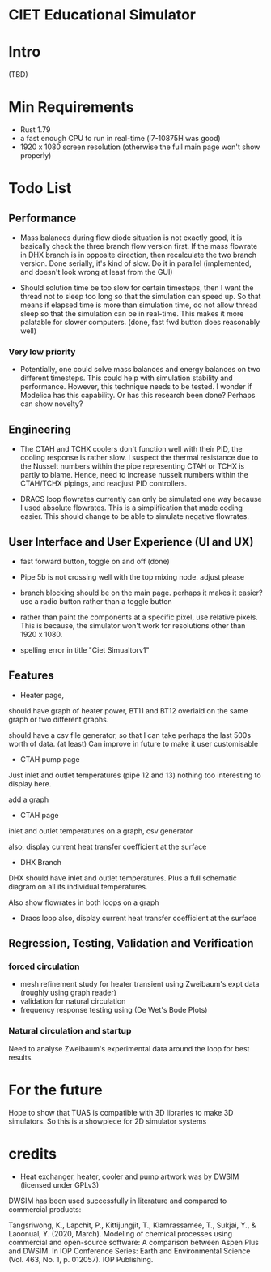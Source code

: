 # CIET Educational Simulator


# Intro 
(TBD) 

# Min Requirements 

- Rust 1.79
- a fast enough CPU to run in real-time (i7-10875H was good)
- 1920 x 1080 screen resolution (otherwise the full main page won't show properly)

# Todo List 

## Performance

- Mass balances during flow diode situation is not exactly good, 
it is basically check the three branch flow version first. If the 
mass flowrate in DHX branch is in opposite direction, then recalculate 
the two branch version. Done serially, it's kind of slow. Do it in 
parallel (implemented, and doesn't look wrong at least from the GUI)


- Should solution time be too slow for certain timesteps, then I want 
the thread not to sleep too long so that the simulation can speed up. 
So that means if elapsed time is more than simulation time, do not allow 
thread sleep so that the simulation can be in real-time. This makes it 
more palatable for slower computers. (done, fast fwd button does reasonably well)



### Very low priority

- Potentially, one could solve mass balances and energy balances on 
two different timesteps. This could help with simulation stability and 
performance. However, this technique needs to be tested. I wonder if Modelica 
has this capability. Or has this research been done? Perhaps can show novelty?


## Engineering 

- The CTAH and TCHX coolers don't function well with their PID, the 
cooling response is rather slow. I suspect the thermal resistance due 
to the Nusselt numbers within the pipe representing CTAH or TCHX is 
partly to blame. Hence, need to increase nusselt numbers within the CTAH/TCHX 
pipings, and readjust PID controllers.

- DRACS loop flowrates currently can only be simulated one way because 
I used absolute flowrates. This is a simplification that made coding easier.
This should change to be able to simulate negative flowrates. 


## User Interface and User Experience (UI and UX)

- fast forward button, toggle on and off (done)

- Pipe 5b is not crossing well with the top mixing node. adjust please

- branch blocking should be on the main page. perhaps it makes it easier?
use a radio button rather than a toggle button

- rather than paint the components at a specific pixel, use relative pixels.
This is because, the simulator won't work for resolutions other than 
1920 x 1080.

- spelling error in title "Ciet Simualtorv1"


## Features

- Heater page, 

should have graph of heater power, BT11 and BT12 overlaid on the same 
graph or two different graphs.

should have a csv file generator, so that I can take perhaps the last 
500s worth of data. (at least) Can improve in future to make it user 
customisable

- CTAH pump page 

Just inlet and outlet temperatures (pipe 12 and 13) nothing too interesting 
to display here. 

add a graph

- CTAH page 

inlet and outlet temperatures on a graph, 
csv generator 

also, display current heat transfer coefficient at the surface

- DHX Branch 

DHX should have inlet and outlet temperatures. Plus a full schematic 
diagram on all its individual temperatures.

Also show flowrates in both loops on a graph

- Dracs loop
also, display current heat transfer coefficient at the surface

## Regression, Testing, Validation and Verification


### forced circulation 

- mesh refinement study for heater transient using Zweibaum's expt data (roughly using graph reader)
- validation for natural circulation 
- frequency response testing using (De Wet's Bode Plots)

### Natural circulation and startup

Need to analyse Zweibaum's experimental data around the loop for best 
results.


# For the future 

Hope to show that TUAS is compatible with 3D libraries to make 3D simulators.
So this is a showpiece for 2D simulator systems


# credits 


- Heat exchanger, heater, cooler and pump artwork was by DWSIM (licensed under 
GPLv3)

DWSIM has been used successfully in literature and compared to commercial 
products: 

Tangsriwong, K., Lapchit, P., Kittijungjit, T., Klamrassamee, T., 
Sukjai, Y., & Laoonual, Y. (2020, March). Modeling of chemical processes using 
commercial and open-source software: A comparison between Aspen Plus and 
DWSIM. In IOP Conference Series: Earth and Environmental 
Science (Vol. 463, No. 1, p. 012057). IOP Publishing.

